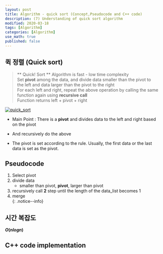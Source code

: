 ```yaml
---
layout: post
title: Algorithm - quick sort (Concept,Pseudocode and C++ code)
description: (7) Understanding of quick sort algorithm
modified: 2020-03-18
tags: [Algorithm]
categories: [Algorithm]
use_math: true
published: false
---
```



## 퀵 정렬 (Quick sort)  
> ** Quick! Sort ** Algorithm is fast - low time complexity  
> Set **pivot** among the data, and divide data smaller than the pivot to the left and data larger than the pivot to the right  
> For each left and right, repeat the above operation by calling the same function again using **recursive call**  
> Function returns left + pivot + right


[![quick_sort](https://upload.wikimedia.org/wikipedia/commons/thumb/a/af/Quicksort-diagram.svg/800px-Quicksort-diagram.svg.png)](https://en.wikipedia.org/wiki/Quicksort)


* Main Point : There is a **pivot** and divides data to the left and right based on the pivot  
* And recursively do the above  

* The pivot is set according to the rule. Usually, the first data or the last data is set as the pivot.

## Pseudocode
1. Select pivot     
2. divide data  
	* smaller than pivot, **pivot**, larger than pivot  
3. recursively call **2** step until the length of the data_list becomes 1   
4. merge  
{: .notice--info}

## 시간 복잡도
**$O(nlogn)$**  

## C++ code implementation  
```cpp

```

